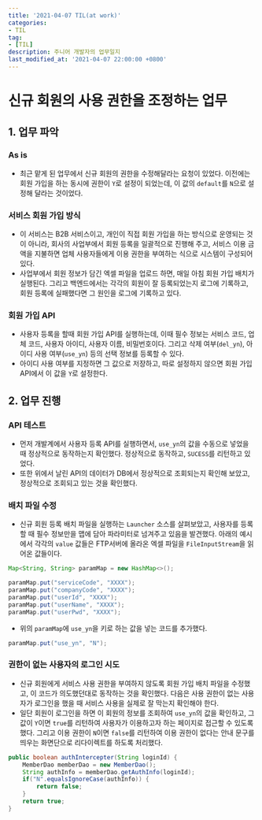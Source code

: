 ```yaml
---
title: '2021-04-07 TIL(at work)'
categories:
- TIL
tag:
- [TIL]
description: 주니어 개발자의 업무일지
last_modified_at: '2021-04-07 22:00:00 +0800'
---
```


# 신규 회원의 사용 권한을 조정하는 업무
## 1. 업무 파악
### As is
- 최근 맡게 된 업무에서 신규 회원의 권한을 수정해달라는 요청이 있었다. 이전에는 회원 가입을 하는 동시에 권한이 `Y`로 설정이 되었는데, 이 값의 `default`를 `N`으로 설정해 달라는 것이었다. 

### 서비스 회원 가입 방식
- 이 서비스는 B2B 서비스이고, 개인이 직접 회원 가입을 하는 방식으로 운영되는 것이 아니라, 회사의 사업부에서 회원 등록을 일괄적으로 진행해 주고, 서비스 이용 금액을 지불하면 업체 사용자들에게 이용 권한을 부여하는 식으로 시스템이 구성되어 있다.
- 사업부에서 회원 정보가 담긴 엑셀 파일을 업로드 하면, 매일 아침 회원 가입 배치가 실행된다. 그리고 백엔드에서는 각각의 회원이 잘 등록되었는지 로그에 기록하고, 회원 등록에 실패했다면 그 원인을 로그에 기록하고 있다.
  
### 회원 가입 API
- 사용자 등록을 할때 회원 가입 API를 실행하는데, 이때 필수 정보는 서비스 코드, 업체 코드, 사용자 아이디, 사용자 이름, 비밀번호이다. 그리고 삭제 여부(`del_yn`), 아이디 사용 여부(`use_yn`) 등의 선택 정보를 등록할 수 있다.
- 아이디 사용 여부를 지정하면 그 값으로 저장하고, 따로 설정하지 않으면 회원 가입 API에서 이 값을 `Y`로 설정한다.
  
## 2. 업무 진행
### API 테스트
- 먼저 개발계에서 사용자 등록 API를 실행하면서, `use_yn`의 값을 수동으로 넣었을 때 정상적으로 동작하는지 확인했다. 정상적으로 동작하고, `SUCESS`를 리턴하고 있었다.
- 또한 위에서 날린 API의 데이터가 DB에서 정상적으로 조회되는지 확인해 보았고, 정상적으로 조회되고 있는 것을 확인했다.
 
### 배치 파일 수정
- 신규 회원 등록 배치 파일을 실행하는 `Launcher` 소스를 살펴보았고, 사용자를 등록할 때 필수 정보만을 맵에 담아 파라미터로 넘겨주고 있음을 발견했다. 아래의 예시에서 각각의 `value` 값들은 FTP서버에 올라온 엑셀 파일을 `FileInputStream`을 읽어온 값들이다.

```java
Map<String, String> paramMap = new HashMap<>();

paramMap.put("serviceCode", "XXXX");
paramMap.put("companyCode", "XXXX");
paramMap.put("userId", "XXXX");
paramMap.put("userName", "XXXX");
paramMap.put("userPwd", "XXXX");
```

- 위의 `paramMap`에 `use_yn`을 키로 하는 값을 넣는 코드를 추가했다.

```java
paramMap.put("use_yn", "N");
```

### 권한이 없는 사용자의 로그인 시도
- 신규 회원에게 서비스 사용 권한을 부여하지 않도록 회원 가입 배치 파일을 수정했고, 이 코드가 의도했던대로 동작하는 것을 확인했다. 다음은 사용 권한이 없는 사용자가 로그인을 했을 때 서비스 사용을 실제로 잘 막는지 확인해야 한다.
- 일단 회원이 로그인을 하면 이 회원의 정보를 조회하여 `use_yn`의 값을 확인하고, 그 값이 `Y`이면 `true`를 리턴하여 사용자가 이용하고자 하는 페이지로 접근할 수 있도록 했다. 그리고 이용 권한이 `N`이면 `false`를 리턴하여 이용 권한이 없다는 안내 문구를 띄우는 화면단으로 리다이렉트를 하도록 처리했다.

```java
public boolean authIntercepter(String loginId) {
    MemberDao memberDao = new MemberDao();
    String authInfo = memberDao.getAuthInfo(loginId);
    if("N".equalsIgnoreCase(authInfo)) {
        return false;
    }
    return true;
}
```